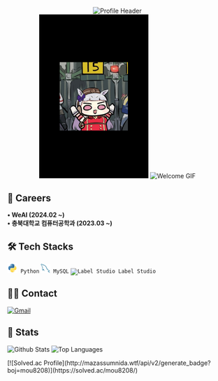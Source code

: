 <p align="center">
  <img src="https://capsule-render.vercel.app/api?type=waving&color=0:b1dd8c,100:4f7a28&height=180&text=Gorushi&fontColor=ffffff&fontSize=70" alt="Profile Header" /><br>
  <!-- Optional welcome GIF (uncomment & replace path) -->
  <img src="assets/gif1_uniform.gif" alt="Welcome GIF" width="250"/>
  <img src="assets/gif2_uniform.gif" alt="Welcome GIF" width="250"/>
</p>

## 🚀 Careers
<strong>
•&nbsp;WeAI&nbsp;(2024.02&nbsp;~)<br>
•&nbsp;충북대학교&nbsp;컴퓨터공학과&nbsp;(2023.03&nbsp;~)
</strong>

## 🛠️ Tech Stacks
<p align="left">
  <code><img alt="Python" height="23" src="https://raw.githubusercontent.com/devicons/devicon/master/icons/python/python-original.svg"> Python</code>
  <code><img alt="MySQL" height="21" src="https://raw.githubusercontent.com/devicons/devicon/master/icons/mysql/mysql-original.svg"> MySQL</code>
  <code><img alt="Label Studio" height="20" src="https://labelstud.io/favicon.ico"> Label&nbsp;Studio</code>
</p>

## 🧑‍💻 Contact
<p align="left">
  <a href="mailto:riceshower1015@gmail.com">
    <img alt="Gmail" height="50" src="https://img.icons8.com/color/48/000000/gmail-new.png">
  </a>
</p>

## 🏅 Stats
<p align="left">
  <img src="https://github-readme-stats.vercel.app/api?username=Gorushi&custom_title=Gorushi's%20Github%20Stat&theme=dark" alt="Github Stats" />
  <img src="https://github-readme-stats.vercel.app/api/top-langs/?username=Gorushi&layout=compact&theme=dark" alt="Top Languages" />
</p>
<p align="left">
  [![Solved.ac Profile](http://mazassumnida.wtf/api/v2/generate_badge?boj=mou8208)](https://solved.ac/mou8208/)
</p>
